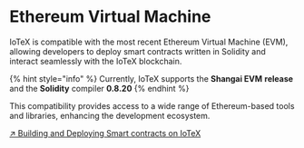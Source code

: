 # Ethereum Virtual Machine

IoTeX is compatible with the most recent Ethereum Virtual Machine (EVM), allowing developers to deploy smart contracts written in Solidity and interact seamlessly with the IoTeX blockchain.&#x20;

{% hint style="info" %}
Currently, IoTeX supports the **Shangai EVM** **release** and the **Solidity** compiler **0.8.20**
{% endhint %}

This compatibility provides access to a wide range of Ethereum-based tools and libraries, enhancing the development ecosystem.

[↗ Building and Deploying Smart contracts on IoTeX](../../../builders/web3-development/)
